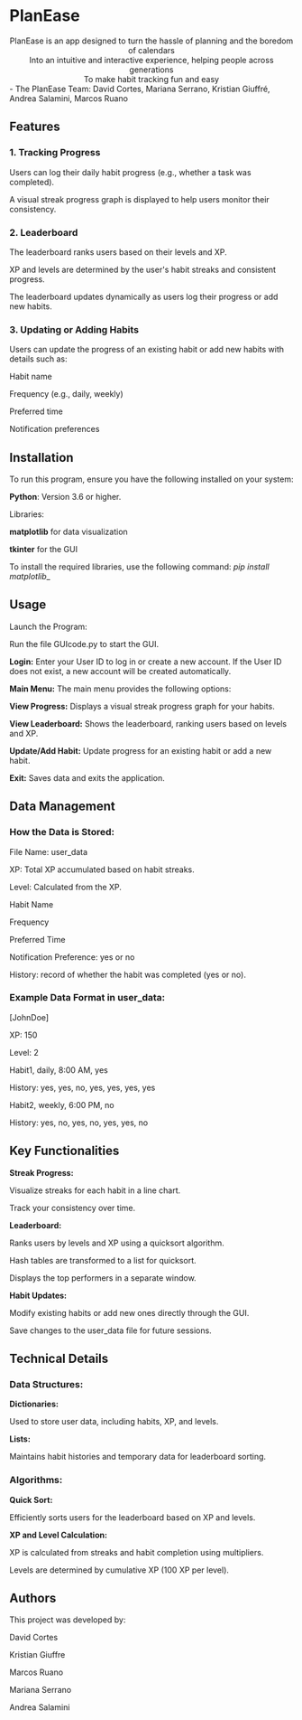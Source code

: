 # PlanEase

<div align="center">PlanEase is an app designed to turn the hassle of planning and the boredom of calendars

<div align="center">Into an intuitive and interactive experience, helping people across generations

<div align="center">To make habit tracking fun and easy 

<div align="left">- The PlanEase Team: David Cortes, Mariana Serrano, Kristian Giuffré, Andrea Salamini, Marcos Ruano
  
## Features

### 1. Tracking Progress

Users can log their daily habit progress (e.g., whether a task was completed).

A visual streak progress graph is displayed to help users monitor their consistency.

### 2. Leaderboard

The leaderboard ranks users based on their levels and XP.

XP and levels are determined by the user's habit streaks and consistent progress.

The leaderboard updates dynamically as users log their progress or add new habits.

### 3. Updating or Adding Habits

Users can update the progress of an existing habit or add new habits with details such as:

Habit name

Frequency (e.g., daily, weekly)

Preferred time

Notification preferences

## Installation

To run this program, ensure you have the following installed on your system:

**Python**: Version 3.6 or higher.

Libraries:

**matplotlib** for data visualization

**tkinter** for the GUI

To install the required libraries, use the following command:
_pip install matplotlib__

## Usage
Launch the Program:

Run the file GUIcode.py to start the GUI.

**Login:**
Enter your User ID to log in or create a new account.
If the User ID does not exist, a new account will be created automatically.

**Main Menu:**
The main menu provides the following options:

**View Progress:**
Displays a visual streak progress graph for your habits.

**View Leaderboard:**
Shows the leaderboard, ranking users based on levels and XP.

**Update/Add Habit:**
Update progress for an existing habit or add a new habit.

**Exit:**
Saves data and exits the application.

## Data Management
### How the Data is Stored:

File Name: user_data

XP: Total XP accumulated based on habit streaks.

Level: Calculated from the XP.

Habit Name

Frequency

Preferred Time

Notification Preference: yes or no

History: record of whether the habit was completed (yes or no).

### Example Data Format in user_data:

[JohnDoe]

XP: 150

Level: 2

Habit1, daily, 8:00 AM, yes

History: yes, yes, no, yes, yes, yes, yes

Habit2, weekly, 6:00 PM, no

History: yes, no, yes, no, yes, yes, no

## Key Functionalities

**Streak Progress:**

Visualize streaks for each habit in a line chart.

Track your consistency over time.

**Leaderboard:**

Ranks users by levels and XP using a quicksort algorithm.

Hash tables are transformed to a list for quicksort.

Displays the top performers in a separate window.

**Habit Updates:**

Modify existing habits or add new ones directly through the GUI.

Save changes to the user_data file for future sessions.

## Technical Details

### Data Structures:

**Dictionaries:**

Used to store user data, including habits, XP, and levels.

**Lists:**

Maintains habit histories and temporary data for leaderboard sorting.

### Algorithms:

**Quick Sort:**

Efficiently sorts users for the leaderboard based on XP and levels.

**XP and Level Calculation:**

XP is calculated from streaks and habit completion using multipliers.

Levels are determined by cumulative XP (100 XP per level).

## Authors

This project was developed by:

David Cortes

Kristian Giuffre 

Marcos Ruano

Mariana Serrano

Andrea Salamini
